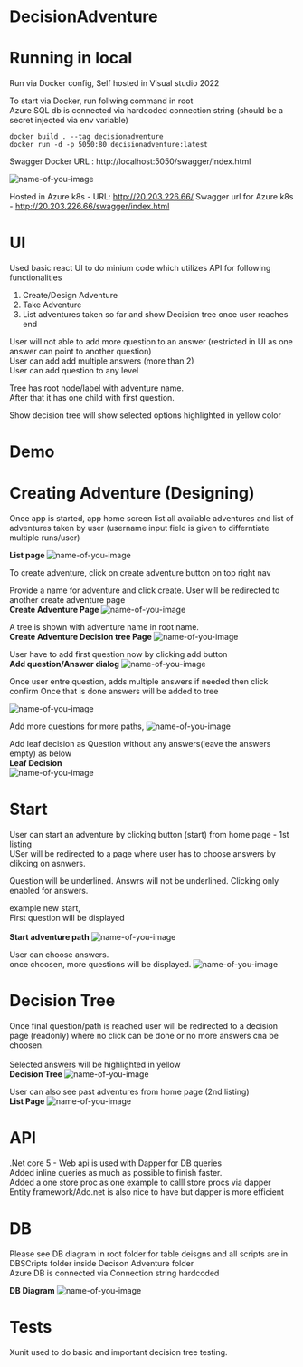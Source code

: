 # DecisionAdventure

# Running in local
Run via Docker config, Self hosted in Visual studio 2022 <br />

To start via Docker, run follwing command in root <br />
Azure SQL db is connected via hardcoded connection string (should be a secret injected via env variable) <br />

```
docker build . --tag decisionadventure
docker run -d -p 5050:80 decisionadventure:latest
```

Swagger Docker URL : http://localhost:5050/swagger/index.html   

![name-of-you-image](https://github.com/pandurd/DecisionAdventure/raw/master/DemoScreenshots/Swagger.jpg)

Hosted in Azure k8s - URL: http://20.203.226.66/
Swagger url for Azure k8s - http://20.203.226.66/swagger/index.html

# UI
Used basic react UI to do minium code which utilizes API for following functionalities  <br />

1. Create/Design Adventure <br />
2. Take Adventure <br />
3. List adventures taken so far and show Decision tree once user reaches end <br />

User will not able to add more question to an answer (restricted in UI as one answer can point to another question) <br />
User can add add multiple answers (more than 2) <br />
User can add question to any level <br />

Tree has root node/label with adventure name. <br />
After that it has one child with first question. <br />

Show decision tree will show selected options highlighted in yellow color <br />

# Demo

# Creating Adventure (Designing)

Once app is started, app home screen list all available adventures and list of adventures taken by user (username input field is given to differntiate multiple runs/user)
<br />

 <strong>List page </strong>
![name-of-you-image](https://github.com/pandurd/DecisionAdventure/raw/master/DemoScreenshots/ListOfAdventure%20and%20List%20of%20taken.jpg) 

To create adventure, click on create adventure button on top right nav
<br />

Provide a name for adventure and click create. User will be redirected to another create adventure page
 <br /><strong>Create Adventure Page</strong>
![name-of-you-image](https://github.com/pandurd/DecisionAdventure/raw/master/DemoScreenshots/CreateAdventure%20-1.jpg)

A tree is shown with adventure name in root name.
<br />
 <strong>Create Adventure Decision tree Page</strong>
![name-of-you-image](https://github.com/pandurd/DecisionAdventure/raw/master/DemoScreenshots/CreateAdventure%20-2.jpg)

User have to add first question now by clicking add button
  <br /> <strong>Add question/Answer dialog</strong>
![name-of-you-image](https://github.com/pandurd/DecisionAdventure/raw/master/DemoScreenshots/CreateAdventure%20-%20AddQuestionwithAnswers.jpg)

Once user entre question, adds multiple answers if needed then click confirm
Once that is done answers will be added to tree

![name-of-you-image](https://github.com/pandurd/DecisionAdventure/raw/master/DemoScreenshots/CreateAdventure%20-%20QuestionAdded.jpg)


Add more questions for more paths,
![name-of-you-image](https://github.com/pandurd/DecisionAdventure/raw/master/DemoScreenshots/CreateAdventure%20-%20AddMoreQuestionWithAnswer%20-%20End%20the%20path%20with%20question%20without%20answer.jpg)


Add leaf decision as Question without any answers(leave the answers empty) as below
 <br /><strong>Leaf Decision</strong><br />
![name-of-you-image](https://github.com/pandurd/DecisionAdventure/raw/master/DemoScreenshots/StartAdventure%20-%20LastQuestion.jpg)
 

# Start

User can start an adventure by clicking button (start) from home page - 1st listing <br />
USer will be redirected to a page where user has to choose answers by clikcing on asnwers. <br />

Question will be underlined. Answrs will not be underlined. Clicking only enabled for answers. <br />

example new start, <br />
First question will be displayed <br />
 <br /> <strong>Start adventure path</strong>
![name-of-you-image](https://github.com/pandurd/DecisionAdventure/raw/master/DemoScreenshots/StartAdventure%20-1.jpg)

User can choose answers. <br />
once choosen, more questions will be displayed.
![name-of-you-image](https://github.com/pandurd/DecisionAdventure/raw/master/DemoScreenshots/StartAdventure%20-2.jpg)

# Decision Tree
Once final question/path is reached user will be redirected to a decision page (readonly) where no click can be done or no more answers cna be choosen. <br />
<br />
Selected answers will be highlighted in yellow 
  <br /> <strong>Decision Tree</strong>
![name-of-you-image](https://github.com/pandurd/DecisionAdventure/raw/master/DemoScreenshots/LastQuestion-DecisonTree.jpg)

User can also see past adventures from home page (2nd listing)
 <br />   <strong>List Page</strong>
![name-of-you-image](https://github.com/pandurd/DecisionAdventure/raw/master/DemoScreenshots/ListOfTakenUpdatedAfterLastQuestion.jpg)

# API
.Net core 5 - Web api is used with Dapper for DB queries <br />
Added inline queries as much as possible to finish faster. <br />
Added a one store proc as one example to calll store procs via dapper <br />
Entity framework/Ado.net is also nice to have but dapper is more efficient <br />

# DB
Please see DB diagram in root folder for table deisgns and all scripts are in DBSCripts folder inside Decison Adventure folder <br />
Azure DB is connected via Connection string hardcoded <br />

   <strong>DB Diagram</strong>
![name-of-you-image](https://github.com/pandurd/DecisionAdventure/raw/master/DBDiagram.jpg) 

#  Tests
Xunit used to do basic and important decision tree testing. <br />

